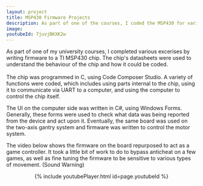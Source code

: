 ```yaml
---
layout: project
title: MSP430 Firmware Projects
description: As part of one of the courses, I coded the MSP430 for various uses.
image:
youtubeId: 7juvjBKXK2w
---
```


As part of one of my university courses, I completed various excerises by writing firmware to a TI MSP430 chip. The chip's datasheets were used to understand the behaviour of the chip and how it could be coded.<br/><br/>
The chip was programmed in C, using Code Composer Studio. A variety of functions were coded, which includes using parts internal to the chip, using it to communicate via UART to a computer, and using the computer to control the chip itself.

The UI on the computer side was written in C#, using Windows Forms. Generally, these forms were used to check what data was being reported from the device and act upon it. Eventually, the same board was used on the two-axis gantry system and firmware was written to control the motor system.

The video below shows the firmware on the board repurposed to act as a game controller. It took a little bit of work to do to bypass anticheat on a few games, as well as fine tuning the firmware to be sensitive to various types of movement. (Sound Warning)

<center>{% include youtubePlayer.html id=page.youtubeId %}

